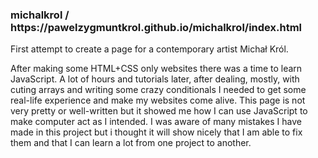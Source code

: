 <h3>michalkrol / https://pawelzygmuntkrol.github.io/michalkrol/index.html</h3>
First attempt to create a page for a contemporary artist Michał Król.

After making some HTML+CSS only websites there was a time to learn JavaScript. A lot of hours and tutorials later, after dealing, mostly, with cuting arrays and writing
some crazy conditionals I needed to get some real-life experience and make my websites come alive. This page is not very pretty or well-written but it showed me how I can use 
JavaScript to make computer act as I intended. I was aware of many mistakes I have made in this project but i thought it will show nicely that I am able to fix them and that 
I can learn a lot from one project to another.
